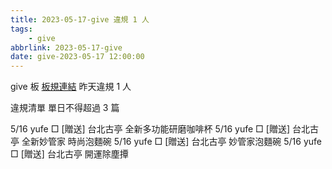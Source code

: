 ```yaml
---
title: 2023-05-17-give 違規 1 人
tags:
    - give
abbrlink: 2023-05-17-give
date: give-2023-05-17 12:00:00
---
```

give 板 [板規連結](https://www.ptt.cc/bbs/give/M.1612495900.A.C32.html)
昨天違規 1 人
<!-- more -->

違規清單
單日不得超過 3 篇

5/16 yufe □ [贈送] 台北古亭 全新多功能研磨咖啡杯
5/16 yufe □ [贈送] 台北古亭 全新妙管家 時尚泡麵碗
5/16 yufe □ [贈送] 台北古亭 妙管家泡麵碗
5/16 yufe □ [贈送] 台北古亭 開運除塵撢